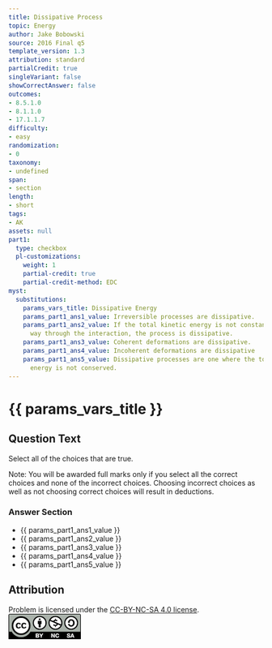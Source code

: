 ```yaml
---
title: Dissipative Process
topic: Energy
author: Jake Bobowski
source: 2016 Final q5
template_version: 1.3
attribution: standard
partialCredit: true
singleVariant: false
showCorrectAnswer: false
outcomes:
- 8.5.1.0
- 8.1.1.0
- 17.1.1.7
difficulty:
- easy
randomization:
- 0
taxonomy:
- undefined
span:
- section
length:
- short
tags:
- AK
assets: null
part1:
  type: checkbox
  pl-customizations:
    weight: 1
    partial-credit: true
    partial-credit-method: EDC
myst:
  substitutions:
    params_vars_title: Dissipative Energy
    params_part1_ans1_value: Irreversible processes are dissipative.
    params_part1_ans2_value: If the total kinetic energy is not constant all of the
      way through the interaction, the process is dissipative.
    params_part1_ans3_value: Coherent deformations are dissipative.
    params_part1_ans4_value: Incoherent deformations are dissipative
    params_part1_ans5_value: Dissipative processes are one where the total mechanical
      energy is not conserved.
---
```

# {{ params_vars_title }}

## Question Text

Select all of the choices that are true.

Note: You will be awarded full marks only if you select all the correct choices and none of the incorrect choices. Choosing incorrect choices as well as not choosing correct choices will result in deductions.

### Answer Section

- {{ params_part1_ans1_value }}
- {{ params_part1_ans2_value }}
- {{ params_part1_ans3_value }}
- {{ params_part1_ans4_value }}
- {{ params_part1_ans5_value }}

## Attribution

Problem is licensed under the [CC-BY-NC-SA 4.0 license](https://creativecommons.org/licenses/by-nc-sa/4.0/).<br> ![The Creative Commons 4.0 license requiring attribution-BY, non-commercial-NC, and share-alike-SA license.](https://raw.githubusercontent.com/firasm/bits/master/by-nc-sa.png)